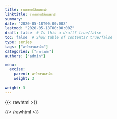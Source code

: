 ```yaml
---
title: ราคาขายปลีกแนะนำ
linktitle: ราคาขายปลีกแนะนำ
summary:
date: "2020-05-18T00:00:00Z"
lastmod: "2020-05-18T00:00:00Z"
draft: false  # Is this a draft? true/false
toc: false  # Show table of contents? true/false
type: series  
tags: ["ภาษีสรรพสามิต"]
categories: ["การนำเข้า"]
authors: ["admin"]

menu:
  excise:
    parent: ภาษีสรรพสามิต
    weight: 3
    
weight: 3
---
```

{{< rawhtml >}}
<script> 
  location.replace("/pages/import/excise/retail/intro")  
</script>
{{< /rawhtml >}}